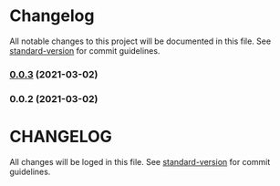 # Changelog

All notable changes to this project will be documented in this file. See [standard-version](https://github.com/conventional-changelog/standard-version) for commit guidelines.

### [0.0.3](https://github.com/dylannnn/ng-multi-keywords-highlighter-workspace/compare/v0.0.2...v0.0.3) (2021-03-02)

### 0.0.2 (2021-03-02)

# CHANGELOG

All changes will be loged in this file. See [standard-version](https://github.com/conventional-changelog/standard-version) for commit guidelines.
